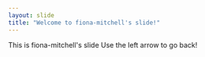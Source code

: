 ```yaml
---
layout: slide
title: "Welcome to fiona-mitchell's slide!"
---
```

This is fiona-mitchell's slide
Use the left arrow to go back!
